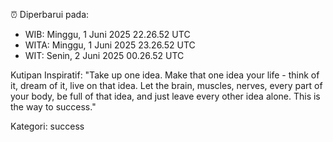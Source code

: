 ⏰ Diperbarui pada:
- WIB: Minggu, 1 Juni 2025 22.26.52 UTC
- WITA: Minggu, 1 Juni 2025 23.26.52 UTC
- WIT: Senin, 2 Juni 2025 00.26.52 UTC

Kutipan Inspiratif:
"Take up one idea. Make that one idea your life - think of it, dream of it, live on that idea. Let the brain, muscles, nerves, every part of your body, be full of that idea, and just leave every other idea alone. This is the way to success."


Kategori: success

